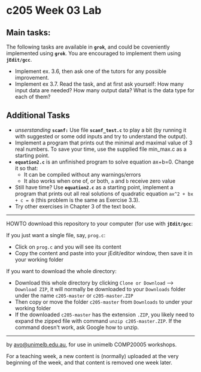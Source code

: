  c205 Week 03 Lab
=======
Main tasks: 
----------- 
The following tasks are available in **`grok`**, and could be coveniently implemented
using **`grok`**. You are encouraged to implement them using **`jEdit/gcc`**.
  * Implement ex. 3.6, then ask one of the tutors for any possible improvement. 
  * Implement ex 3.7. Read the task, and at first ask yourself: How many input data are needed? How many output data? What is the data type for each of them?

Additional Tasks
----------------
  * *unserstanding* **`scanf:`** Use file **`scanf_test.c`** to play a bit (by running it with suggested or some odd inputs and try to understand the output).
  * Implement a program that prints out the minimal and maximal value of 3 real numbers. To save your time, use the supplied file min_max.c as a starting point. 
  * **`equation2.c`** is an unfinished program to solve equation ax+b=0. Change it so that:
    * It can be compiled without any warnings/errors
    * It also works when one of, or both, `a` and `b` receive zero value
  * Still have time? Use **`equation2.c`** as a starting point, implement a program that prints out all real solutions of quadratic equation `ax^2 + bx + c = 0` (this problem is the same as Exercise 3.3).
  * Try other exercises in Chapter 3 of the text book.

------------------------------------------------------
HOWTO download this repository to your computer (for use with **`jEdit/gcc`**:

If you just want a single file, say, `prog.c`:
  * Click on `prog.c` and you will see its content 
  * Copy the content and paste into your jEdit/editor window, then save it in your working folder

If you want to download the whole directory:
  * Download this whole directory by clicking `Clone or Download` --> `Download ZIP`, it will normally be downloaded to your `Downloads` folder under the name `c205-master` or `c205-master.ZIP`
  * Then copy or move the folder `c205-master` from `Downloads` to under your working folder
  * If the downloaded `c205-master` has the extension `.ZIP`, you likely need to expand the zipped file with command `unzip c205-master.ZIP`. If the command doesn't work, ask Google how to unzip.
 
-------------------------------------------------------------
by avo@unimelb.edu.au, for use in unimelb COMP20005 workshops.

For a teaching week, a new content is (normally) uploaded at the very beginning of the week, and that content is removed one week later.
